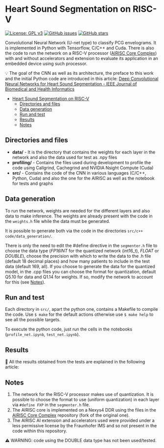 # Heart Sound Segmentation on RISC-V
[![License: GPL v3](https://img.shields.io/badge/License-GPLv3-blue.svg)](https://www.gnu.org/licenses/gpl-3.0)
[![GitHub issues](https://img.shields.io/github/issues/domenico-rgs/HSS-on-RiscV)](https://github.com/domenico-rgs/HSS-on-RiscV/issues)
[![GitHub stars](https://img.shields.io/github/stars/domenico-rgs/HSS-on-RiscV)](https://github.com/domenico-rgs/HSS-on-RiscV/stargazers)

Convolutional Neural Network (U-net type) to classify PCG envelograms.
It is implemented in Python with Tensorflow, C/C++ and Cuda. There is also the code to run the network on a RISC-V processor ([AIRISC Core Complex](https://github.com/Fraunhofer-IMS/airisc_core_complex)) with and without accelerators and extension to evaluate its application in an embedded device using such processor.

:bulb: The goal of the CNN as well as its architecture, the preface to this work and the initial Python code are introduced in this article: [Deep Convolutional Neural Networks for Heart Sound Segmentation - IEEE Journal of Biomedical and Health Informatics](https://ieeexplore.ieee.org/abstract/document/8620278)


- [Heart Sound Segmentation on RISC-V](#heart-sound-segmentation-on-risc-v)
  - [Directories and files](#directories-and-files)
  - [Data generation](#data-generation)
  - [Run and test](#run-and-test)
  - [Results](#results)
  - [Notes](#notes)

## Directories and files
* **data/** - It is the directory that contains the weights for each layer in the network and also the data used for test as .npy files
* **profiling/** - Contains the files used during development to profile the code using Callgrind, Cachegrind and NVIDIA Nsight Compute (Cuda)
* **src/** - Contains the code of the CNN in various languages (C/C++, Python, Cuda) and also the one for the AIRISC as well as the notebook for tests and graphs

## Data generation
To run the network, weights are needed for the different layers and also data to make inference.
The weights are already present with the code in the `weights.h` file while the data must be generated.

It is possible to generate both via the code in the directories `src/c++ code/data_generation/`.

There is only the need to edit the #define directive in the `segmenter.h` file to choose the data type (*FP16INT* for the quantized network (int16_t), *FLOAT* or *DOUBLE*), choose the precision with which to write the data to the .h file (default 18 decimal places) and how many patients to include in the test data (default 169, all).
If you choose to generate the data for the quantized model, in the .cpp files you can choose the format for quantization, default Q5.10 for data and Q1.14 for weights. If so, modify the network to account for this (see [Notes](#notes)).

## Run and test
Each directory in `src/`, apart the python one, contains a Makefile to compile the code. Use ```$ make``` for the default actions otherwise use ```$ make help``` to see all the possible targets.

To execute the python code, just run the cells in the notebooks (`profile_net.ipynb`, `test_net.ipynb`).

## Results
:dart: All the results obtained from the tests are explained in the following article:

## Notes
1. The network for the RISC-V processor makes use of quantization. It is possible to choose the format to use (uniform quantization) in each layer via `#define FXP` in the `segmenter.h` file.
2. The AIRISC core is implemented on a Nexys4 DDR using the files in the [AIRISC Core Complex](https://github.com/domenico-rgs/airisc_core_complex) repository (fork of the original one). 
3. The AIRISC AI extension and accelerators used were provided under a less permissive license by the Fraunhofer IMS and so not present in the code within this repository.

:warning: WARNING: code using the DOUBLE data type has not been used/tested.




